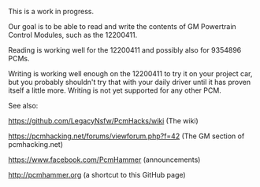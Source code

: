This is a work in progress.

Our goal is to be able to read and write the contents of GM Powertrain Control Modules, such as the 12200411.

Reading is working well for the 12200411 and possibly also for 9354896 PCMs.

Writing is working well enough on the 12200411 to try it on your project car, but you probably shouldn't try that with your daily driver until it has proven itself a little more. Writing is not yet supported for any other PCM.

See also:

https://github.com/LegacyNsfw/PcmHacks/wiki (The wiki)

https://pcmhacking.net/forums/viewforum.php?f=42 (The GM section of pcmhacking.net)

https://www.facebook.com/PcmHammer (announcements)

http://pcmhammer.org (a shortcut to this GitHub page)
